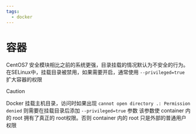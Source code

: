 ```yaml
---
tags:
  - docker
---
```


# 容器

CentOS7 安全模块相比之前的系统更强，目录挂载的情况默认为不安全的行为。
在SELinux中，挂载目录被禁用，如果需要开启，通常使用 `--privileged=true` 扩大容器的权限

> [!caution]
> Docker 挂载主机目录，访问时如果出现 `cannot open directory .: Permission denied`
> 则需要在挂载目录后添加 `--privileged=true` 参数
> 该参数使 container 内的 root 拥有了真正的 root权限。否则 container 内的 root 只是外部的普通用户权限


